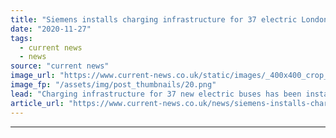 ```yaml
---
title: "Siemens installs charging infrastructure for 37 electric London buses"
date: "2020-11-27"
tags: 
  - current news
  - news
source: "current news"
image_url: "https://www.current-news.co.uk/static/images/_400x400_crop_center-center/siemens-electric-bus-image-siemens.png"
image_fp: "/assets/img/post_thumbnails/20.png"
lead: "​Charging infrastructure for 37 new electric buses has been installed at a West London depot by Siemens Smart Infrastructure."
article_url: "https://www.current-news.co.uk/news/siemens-installs-charging-infrastructure-for-37-electric-london-buses?utm_source=rss-feeds&utm_medium=rss&utm_campaign=rss"
---
```


---
